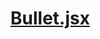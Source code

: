 

<!-- Start components/Bullet.jsx -->

# [Bullet.jsx](Bullet.jsx)

<!-- End components/Bullet.jsx -->

